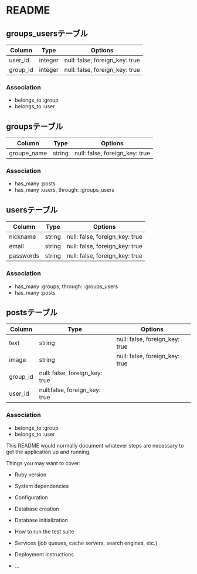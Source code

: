 # README

## groups_usersテーブル

|Column|Type|Options|
|------|----|-------|
|user_id|integer|null: false, foreign_key: true|
|group_id|integer|null: false, foreign_key: true|

### Association
- belongs_to :group
- belongs_to :user

## groupsテーブル

|Column|Type|Options|
|------|----|-------|
|groupe_name|string|null: false, foreign_key: true|

### Association
- has_many :posts
- has_many :users, through: :groups_users

## usersテーブル

|Column|Type|Options|
|------|----|-------|
|nickname|string|null: false, foreign_key: true| add:index;
|email|string|null: false, foreign_key: true|
|passwords|string|null: false, foreign_key: true|

### Association
- has_many :groups, through: :groups_users
- has_many :posts

## postsテーブル

|Column|Type|Options|
|------|----|-------|
|text|string|null: false, foreign_key: true|
|image|string|null: false, foreign_key: true|
|group_id|null: false, foreign_key: true|
|user_id|null:false, foreign_key: true|

### Association
- belongs_to :group
- belongs_to :user


This README would normally document whatever steps are necessary to get the
application up and running.

Things you may want to cover:

* Ruby version

* System dependencies

* Configuration

* Database creation

* Database initialization

* How to run the test suite

* Services (job queues, cache servers, search engines, etc.)

* Deployment instructions

* ...
